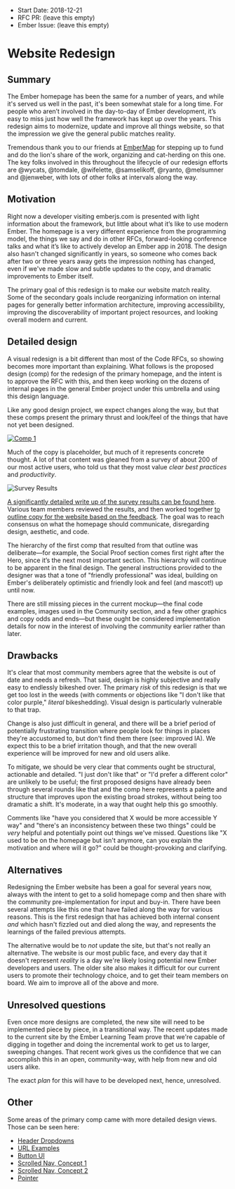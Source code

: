 - Start Date: 2018-12-21
- RFC PR: (leave this empty)
- Ember Issue: (leave this empty)

# Website Redesign

## Summary

The Ember homepage has been the same for a number of years, and while it's served us well in the past, it's been somewhat stale for a long time. For people who aren’t involved in the day-to-day of Ember development, it’s easy  to miss just how well the framework has kept up over the years. This redesign aims to modernize, update and improve all things website, so that the impression we give the general public matches reality.

Tremendous thank you to our friends at [EmberMap](http://www.embermap.com) for stepping up to fund and do the lion's share of the work, organizing and cat-herding on this one. The key folks involved in this throughout the lifecycle of our redesign efforts are @wycats, @tomdale, @wifelette, @samselikoff, @ryanto, @melsumner and @jenweber, with lots of other folks at intervals along the way.

## Motivation

Right now a developer visiting emberjs.com is presented with light information about the framework, but little about what it’s like to use modern Ember. The homepage is a very different experience from the programming model, the things we say and do in other RFCs, forward-looking conference talks and what it’s like to actively develop an Ember app in 2018. The design also hasn't changed significantly in years, so someone who comes back after two or three years away gets the impression nothing has changed, even if we've made slow and subtle updates to the copy, and dramatic improvements to Ember itself.

The primary goal of this redesign is to make our website match reality. Some of the secondary goals include reorganizing information on internal pages for generally better information architecture, improving accessibility, improving the discoverability of important project resources, and looking overall modern and current.


## Detailed design

A visual redesign is a bit different than most of the Code RFCs, so showing becomes more important than explaining. What follows is the proposed design  (comp) for the redesign of the primary homepage, and the intent is to approve the RFC with this, and then keep working on the dozens of internal pages in the general Ember project under this umbrella and using this design language.

Like any good design project, we expect changes along the way, but that these comps present the primary thrust and look/feel of the things that have not yet been designed.

[![Comp 1](../images/website_1.png)](https://github.com/wifelette/rfcs/raw/master/images/website_1.png)

Much of the copy is placeholder, but much of it represents concrete thought. A lot of that content was gleaned from a survey of about 200 of our most active users, who told us that they most value *clear best practices* and *productivity*.

![Survey Results](../images/survey_results.png)

[A significantly detailed write up of the survey results can be found here](../images/survey_results_analysis.pdf). Various team members reviewed the results, and then worked together [to outline copy for the website based on the feedback](../images/EmberJS_Homepage_Outline.pdf). The goal was to reach consensus on what the homepage should communicate, disregarding design, aesthetic, and code.

The hierarchy of the first comp that resulted from that outline was deliberate—for example, the Social Proof section comes first right after the Hero, since it’s the next most important section. This hierarchy will continue to be apparent in the final design. The general instructions provided to the designer was that a tone of "friendly professional" was ideal, building on Ember's deliberately optimistic and friendly look and feel (and mascot!) up until now.

There are still missing pieces in the current mockup—the final code examples, images used in the Community section, and a few other graphics and copy odds and ends—but these ought be considered implementation details for now in the interest of involving the community earlier rather than later.

## Drawbacks

It's clear that most community members agree that the website is out of date and needs a refresh. That said, design is highly subjective and really easy to endlessly bikeshed over. The primary *risk* of this redesign is that we get too lost in the weeds (with comments or objections like "I don't like that color purple," *literal* bikeshedding). Visual design is particularly vulnerable to that trap.

Change is also just difficult in general, and there will be a brief period of potentially frustrating transition where people look for things in places they're accustomed to, but don't find them there (see: improved IA). We expect this to be a brief irritation though, and that the new overall experience will be improved for new and old users alike.

To mitigate, we should be very clear that comments ought be structural, actionable and detailed. "I just don't like that" or "I'd prefer a different color" are unlikely to be useful; the first proposed designs have already been through several rounds like that and the comp here represents a palette and structure that improves upon the existing broad strokes, without being too dramatic a shift. It's moderate, in a way that ought help this go smoothly.

Comments like "have you considered that X would be more accessible Y way" and "there's an inconsistency between these two things" could be *very* helpful and potentially point out things we've missed. Questions like "X used to be on the homepage but isn't anymore, can you explain the motivation and where will it go?" could be thought-provoking and clarifying.

## Alternatives

Redesigning the Ember website has been a goal for several years now, always with the intent to get to a solid homepage comp and then share with the community pre-implementation for input and buy-in. There have been several attempts like this one that have failed along the way for various reasons. This is the first redesign that has achieved both internal consent *and* which hasn't fizzled out and died along the way, and represents the learnings of the failed previous attempts.

The alternative would be to *not* update the site, but that's not really an alternative. The website is our most public face, and every day that it doesn't represent *reality* is a day we're likely losing potential new Ember developers and users. The older site also makes it difficult for our current users to promote their technology choice, and to get their team members on board. We aim to improve all of the above and more.

## Unresolved questions

Even once more designs are completed, the new site will need to be implemented piece by piece, in a transitional way. The recent updates made to the current site by the Ember Learning Team prove that we're capable of digging in together and doing the incremental work to get us to larger, sweeping changes. That recent work gives us the confidence that we can accomplish this in an open, community-way, with help from new and old users alike.

The exact *plan* for this will have to be developed next, hence, unresolved.

## Other

Some areas of the primary comp came with more detailed design views. Those can be seen here:

* [Header Dropdowns](../images/website_2_header_dropdown.png)
* [URL Examples](../images/website_3_url_examples.png)
* [Button UI](../images/website_4-button_ui.png)
* [Scrolled Nav, Concept 1](../images/website_5_scrolled_nav.png)
* [Scrolled Nav, Concept 2](../images/website_6_nav_alt.png)
* [Pointer](../images/website_7_pointer.png)

